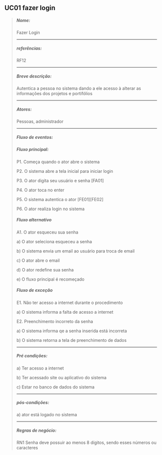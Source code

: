 ## UC01 fazer login
> ##### Nome:
> 
> Fazer Login
> <hr>
>
> ##### referências:
>
> RF12
><hr>
> 
> ##### Breve descrição:
> 
> Autentica a pessoa no sistema dando a ele acesso à alterar as informações dos projetos e portifólios
> <hr>
>
> ##### Atores:
> 
> Pessoas, administrador
> <hr>
>
> ##### Fluxo de eventos:
> 
> ##### Fluxo principal:
> 
> P1. Começa quando o ator abre o sistema
>
> P2. O sistema abre a tela inicial para iniciar login
>
> P3. O ator digita seu usuário e senha [FA01]
>
> P4. O ator toca no enter
>
> P5. O sistema autentica o ator [FE01][FE02]
>
> P6. O ator realiza login no sistema
> 
> ##### Fluxo alternativo
>
> A1. O ator esqueceu sua senha
>
> a) O ator seleciona esqueceu a senha
>
> b) O sistema envia um email ao usuário para troca de email
>
> c) O ator abre o email
> 
> d) O ator redefine sua senha
> 
> e) O fluxo principal é recomeçado
> 
> ##### Fluxo de exceção
> 
> E1. Não ter acesso a internet durante o procedimento
>
> a) O sistema informa a falta de acesso a internet
>
> E2. Preenchimento incorreto da senha
>
> a) O sistema informa qe a senha inserida está incorreta
>
> b) O sistema retorna a tela de preenchimento de dados
> 
> <hr>
> 
> ##### Pré condições:
> 
> a) Ter acesso a internet
>
> b) Ter acessado site ou aplicativo do sistema
>
> c) Estar no banco de dados do sistema
><hr>
> 
> ##### pós-condições:
>
> a) ator está logado no sistema
> <hr>
>
> ##### Regras de negócio:
>
> RN1 Senha deve possuir ao menos 8 dígitos, sendo esses números ou caracteres

